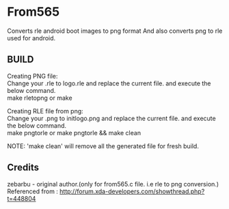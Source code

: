 From565
=======

Converts rle android boot images to png format
And also converts png to rle used for android.

BUILD
-----
Creating PNG file:<br/>
Change your <filename>.rle to logo.rle and replace the current file.
and execute the below command.
<br/>
make rletopng or make

Creating RLE file from png:<br/>
Change your <filename>.png to initlogo.png and replace the current file.
and execute the below command.
<br/>
make pngtorle or make pngtorle && make clean

NOTE: 'make clean' will remove all the generated file for fresh build.


## Credits
zebarbu - original author.(only for from565.c file. i.e rle to png conversion.)
<br/>
Referenced from : http://forum.xda-developers.com/showthread.php?t=448804
